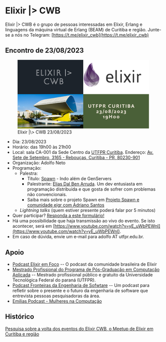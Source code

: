 # Elixir \|> CWB 

Elixir \|> CWB é o grupo de pessoas interessadas em Elixir, Erlang e linguagens da máquina virtual de Erlang (BEAM) de Curitiba e região. Junte-se a nós no Telegram: [https://t.me/elixir_cwb](https://t.me/elixir_cwb)

## Encontro de 23/08/2023

<figure>
  <img src="events/elixir_cwb/img/20230823.png" alt="Elixir |\> CWB 23/08/2023">
  <figcaption>Elixir |\> CWB 23/08/2023</figcaption>
</figure>

- Dia: 23/08/2023
- Horário: das 19h00 às 21h00
- Local: sala CA-001 da Sede Centro da [UTFPR Curitiba](https://utfpr.edu.br/curitiba). Endereço: [Av. Sete de Setembro, 3165 - Rebouças, Curitiba - PR, 80230-901](https://www.google.com/maps/place/Universidade+Tecnol%C3%B3gica+Federal+do+Paran%C3%A1+%7C+Curitiba+Campus+-+Sede+Centro/@-25.4392702,-49.2713997,17z/data=!3m1!4b1!4m6!3m5!1s0x94dce465f9b0c855:0xda22d429219f2f12!8m2!3d-25.4392751!4d-49.2688248!16s%2Fm%2F0ct2ky6?entry=ttu)
- Organização: Adolfo Neto
- Programação:
  - Palestra:
    - Título: [Spawn](https://github.com/eigr/spawn) - Indo além de GenServers
    - Palestrante: [Elias Dal Ben Arruda](https://github.com/eliasdarruda). Um dev entusiasta em programação distribuida e que gosta de sofrer com problemas não convencionais.
    - Saiba mais sobre o projeto Spawn em [Projeto Spawn e comunidade eigr com Adriano Santos](https://podcasters.spotify.com/pod/show/elixiremfoco/episodes/22--Projeto-Spawn-e-comunidade-eigr-com-Adriano-Santos-e1ss450/a-a7j9ovj)
  - _Lightning talks_ (quem estiver presente poderá falar por 5 minutos)
- Quer participar? [Responda a este formulário!](https://docs.google.com/forms/d/e/1FAIpQLSdGd1Q74FspR1HFCDbVOn2WxRjsA48wpV2SN6tu8OyQjHBFjw/viewform?usp=sf_link)
- Há uma possibilidade que haja transmissão ao vivo do evento. Se isto acontecer, será em [https://www.youtube.com/watch?v=yE_uWbPEWnI](https://www.youtube.com/watch?v=yE_uWbPEWnI).
- Em caso de dúvida, envie um e-mail para adolfo AT utfpr.edu.br.


## Apoio

- [Podcast Elixir em Foco](http://elixiremfoco.com) -- O podcast da comunidade brasileira de Elixir
- [Mestrado Profissional do Programa de Pós-Graduação em Computação Aplicada](https://ppgca.ct.utfpr.edu.br/) -- Mestrado profissional público e gratuito da Universidade Tecnológica Federal do paraná (UTFPR).
- [Podcast Fronteiras da Engenharia de Sofwtare](https://fronteirases.github.io/) -- Um podcast para refletir sobre o presente e o futuro da engenharia de software que entrevista pessoas pesquisadoras da área.
- [Emílias Podcast - Mulheres na Computação](https://adolfont.github.io/extension/podcasts/emilias)

## Histórico

[Pesquisa sobre a volta dos eventos do Elixir CWB, o Meetup de Elixir em Curitiba e região](https://docs.google.com/forms/d/e/1FAIpQLSfP2POU8pqhyHOZyRfpTOMGfJqhpMTkTzuWixg8uVblk-WRug/closedform)

